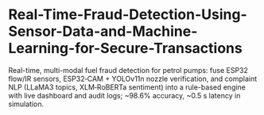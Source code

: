 # Real-Time-Fraud-Detection-Using-Sensor-Data-and-Machine-Learning-for-Secure-Transactions
Real-time, multi-modal fuel fraud detection for petrol pumps: fuse ESP32 flow/IR sensors, ESP32‑CAM + YOLOv11n nozzle verification, and complaint NLP (LLaMA3 topics, XLM‑RoBERTa sentiment) into a rule-based engine with live dashboard and audit logs; ~98.6% accuracy, ~0.5 s latency in simulation.
